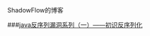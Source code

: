 ShadowFlow的博客

###[java反序列漏洞系列（一）——初识反序列化](https://github.com/ShadowFlow123/ShadowFlow123.github.io/blob/master/java%E5%8F%8D%E5%BA%8F%E5%88%97%E6%BC%8F%E6%B4%9E%EF%BC%88%E4%B8%80%EF%BC%89%E5%88%9D%E8%AF%86java%E5%8F%8D%E5%BA%8F%E5%88%97%E5%8C%96.md)
